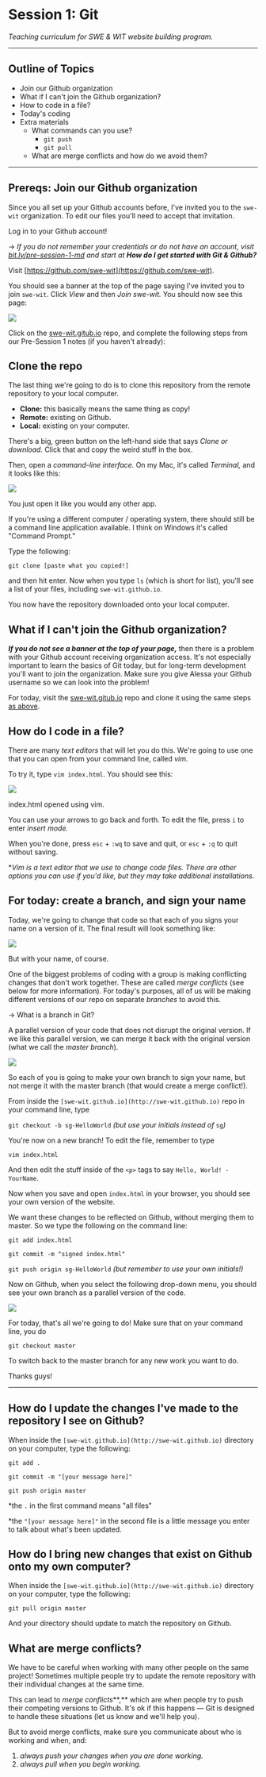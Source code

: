 # Session 1: Git

*Teaching curriculum for SWE & WIT website building program.*

---

## Outline of Topics

- Join our Github organization
- What if I can't join the Github organization?
- How to code in a file?
- Today's coding
- Extra materials
    - What commands can you use?
        - `git push`
        - `git pull`
    - What are merge conflicts and how do we avoid them?

---

## Prereqs: Join our Github organization

Since you all set up your Github accounts before, I've invited you to the `swe-wit` organization. To edit our files you'll need to accept that invitation. 

Log in to your Github account!

→ *If you do not remember your credentials or do not have an account, visit [bit.ly/pre-session-1-md](http://bit.ly/pre-session-1-md) and start at **How do I get started with Git & Github?***

Visit [https://github.com/swe-wit](https://github.com/swe-wit).

You should see a banner at the top of the page saying I've invited you to join `swe-wit`. Click *View* and then *Join swe-wit.* You should now see this page:

![](swe-wit-2.png)

Click on the [swe-wit.gitub.io](https://github.com/swe-wit/swe-wit.github.io) repo, and complete the following steps from our Pre-Session 1 notes (if you haven't already):

## Clone the repo

The last thing we're going to do is to clone this repository from the remote repository to your local computer. 

- **Clone:** this basically means the same thing as copy!
- **Remote:** existing on Github.
- **Local:** existing on your computer.

There's a big, green button on the left-hand side that says *Clone or download.* Click that and copy the weird stuff in the box. 

Then, open a *command-line interface.* On my Mac, it's called *Terminal,* and it looks like this:

![](terminal.png)

You just open it like you would any other app.

If you're using a different computer / operating system, there should still be a command line application available. I think on Windows it's called "Command Prompt."

Type the following:

`git clone [paste what you copied!]`

and then hit enter. Now when you type `ls` (which is short for list), you'll see a list of your files, including `swe-wit.github.io`.

You now have the repository downloaded onto your local computer.

## What if I can't join the Github organization?

***If you do not see a banner at the top of your page,*** then there is a problem with your Github account receiving organization access. It's not especially important to learn the basics of Git today, but for long-term development you'll want to join the organization. Make sure you give Alessa your Github username so we can look into the problem!

For today, visit the [swe-wit.gitub.io](https://github.com/swe-wit/swe-wit.github.io) repo and clone it using the same steps [as above](https://www.notion.so/sophiegroenwold/Session-1-Git-21cad3e8b77b4b47a2720c4c71df6551#b10f1dddca274c6783ead0ec36a58fde). 

## How do I code in a file?

There are many *text editors* that will let you do this. We're going to use one that you can open from your command line, called *vim.* 

To try it, type `vim index.html`. You should see this:

![](vim.png)

index.html opened using vim. 

You can use your arrows to go back and forth. To edit the file, press `i` to enter *insert mode.* 

When you're done, press `esc` + `:wq` to save and quit, or `esc` + `:q` to quit without saving.

**Vim is a text editor that we use to change code files. There are other options you can use if you'd like, but they may take additional installations.*

## For today: create a branch, and sign your name

Today, we're going to change that code so that each of you signs your name on a version of it. The final result will look something like:

![](website.png)

But with your name, of course.

One of the biggest problems of coding with a group is making conflicting changes that don't work together. These are called *merge conflicts* (see below for more information)*.* For today's purposes, all of us will be making different versions of our repo on separate *branches* to avoid this. 

→ What is a branch in Git?

A parallel version of your code that does not disrupt the original version. If we like this parallel version, we can merge it back with the original version (what we call the *master branch*).

![](branches.png)

So each of you is going to make your own branch to sign your name, but not merge it with the master branch (that would create a merge conflict!). 

From inside the `[swe-wit.github.io](http://swe-wit.github.io)` repo in your command line, type 

`git checkout -b sg-HelloWorld` *(but use your initials instead of* `sg`*)*

You're now on a new branch! To edit the file, remember to type 

`vim index.html`

And then edit the stuff inside of the `<p>` tags to say `Hello, World! - YourName`.

Now when you save and open `index.html` in your browser, you should see your own version of the website. 

We want these changes to be reflected on Github, without merging them to master. So we type the following on the command line:

`git add index.html`

`git commit -m "signed index.html"`

`git push origin sg-HelloWorld` *(but remember to use your own initials!)*

Now on Github, when you select the following drop-down menu, you should see your own branch as a parallel version of the code. 

![](repo-branches.png)

For today, that's all we're going to do! Make sure that on your command line, you do

`git checkout master`

To switch back to the master branch for any new work you want to do. 

Thanks guys!

---

## How do I update the changes I've made to the repository I see on Github?

When inside the `[swe-wit.github.io](http://swe-wit.github.io)` directory on your computer, type the following:

`git add .`

`git commit -m "[your message here]"`

`git push origin master`

*the `.` in the first command means "all files"

*the `"[your message here]"` in the second file is a little message you enter to talk about what's been updated.

## How do I bring new changes that exist on Github onto my own computer?

When inside the `[swe-wit.github.io](http://swe-wit.github.io)` directory on your computer, type the following:

`git pull origin master`

And your directory should update to match the repository on Github.

## What are merge conflicts?

We have to be careful when working with many other people on the same project! Sometimes multiple people try to update the remote repository with their individual changes at the same time. 

This can lead to *merge conflicts***,** which are when people try to push their competing versions to Github. It's ok if this happens — Git is designed to handle these situations (let us know and we'll help you). 

But to avoid merge conflicts, make sure you communicate about who is working and when, and:

1. *always push your changes when you are done working.*
2. *always pull when you begin working.*
